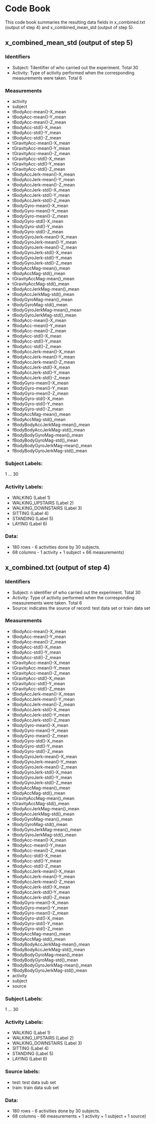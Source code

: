 # Code BookThis code book summaries the resulting data fields in x_combined.txt (output of step 4) and x_combined_mean_std (output of step 5).## x_combined_mean_std (output of step 5)### Identifiers
* Subject:  Tdentifier of who carried out the experiment. Total 30* Activity:  Type of activity performed when the corresponding measurements were taken. Total 6### Measurements* activity* subject* tBodyAcc-mean()-X_mean* tBodyAcc-mean()-Y_mean* tBodyAcc-mean()-Z_mean* tBodyAcc-std()-X_mean* tBodyAcc-std()-Y_mean* tBodyAcc-std()-Z_mean* tGravityAcc-mean()-X_mean* tGravityAcc-mean()-Y_mean* tGravityAcc-mean()-Z_mean* tGravityAcc-std()-X_mean* tGravityAcc-std()-Y_mean* tGravityAcc-std()-Z_mean* tBodyAccJerk-mean()-X_mean* tBodyAccJerk-mean()-Y_mean* tBodyAccJerk-mean()-Z_mean* tBodyAccJerk-std()-X_mean* tBodyAccJerk-std()-Y_mean* tBodyAccJerk-std()-Z_mean* tBodyGyro-mean()-X_mean* tBodyGyro-mean()-Y_mean* tBodyGyro-mean()-Z_mean* tBodyGyro-std()-X_mean* tBodyGyro-std()-Y_mean* tBodyGyro-std()-Z_mean* tBodyGyroJerk-mean()-X_mean* tBodyGyroJerk-mean()-Y_mean* tBodyGyroJerk-mean()-Z_mean* tBodyGyroJerk-std()-X_mean* tBodyGyroJerk-std()-Y_mean* tBodyGyroJerk-std()-Z_mean* tBodyAccMag-mean()_mean* tBodyAccMag-std()_mean* tGravityAccMag-mean()_mean* tGravityAccMag-std()_mean* tBodyAccJerkMag-mean()_mean* tBodyAccJerkMag-std()_mean* tBodyGyroMag-mean()_mean* tBodyGyroMag-std()_mean* tBodyGyroJerkMag-mean()_mean* tBodyGyroJerkMag-std()_mean* fBodyAcc-mean()-X_mean* fBodyAcc-mean()-Y_mean* fBodyAcc-mean()-Z_mean* fBodyAcc-std()-X_mean* fBodyAcc-std()-Y_mean* fBodyAcc-std()-Z_mean* fBodyAccJerk-mean()-X_mean* fBodyAccJerk-mean()-Y_mean* fBodyAccJerk-mean()-Z_mean* fBodyAccJerk-std()-X_mean* fBodyAccJerk-std()-Y_mean* fBodyAccJerk-std()-Z_mean* fBodyGyro-mean()-X_mean* fBodyGyro-mean()-Y_mean* fBodyGyro-mean()-Z_mean* fBodyGyro-std()-X_mean* fBodyGyro-std()-Y_mean* fBodyGyro-std()-Z_mean* fBodyAccMag-mean()_mean* fBodyAccMag-std()_mean* fBodyBodyAccJerkMag-mean()_mean* fBodyBodyAccJerkMag-std()_mean* fBodyBodyGyroMag-mean()_mean* fBodyBodyGyroMag-std()_mean* fBodyBodyGyroJerkMag-mean()_mean* fBodyBodyGyroJerkMag-std()_mean### Subject Labels:
1 ... 30
### Activity Labels: * WALKING (Label 1)* WALKING_UPSTAIRS (Label 2)* WALKING_DOWNSTAIRS (Label 3)* SITTING (Label 4)* STANDING (Label 5)* LAYING (Label 6)

### Data:
* 180 rows - 6 activities done by 30 subjects.
* 68 columns - 1 activity + 1 subject + 66 measurements)## x_combined.txt (output of step 4) ### Identifiers* Subject: n identifier of who carried out the experiment. Total 30* Activity:  Type of activity performed when the corresponding measurements were taken. Total 6* Source: indicates the source of record: test data set or train data set### Measurements* tBodyAcc-mean()-X_mean* tBodyAcc-mean()-Y_mean* tBodyAcc-mean()-Z_mean* tBodyAcc-std()-X_mean* tBodyAcc-std()-Y_mean* tBodyAcc-std()-Z_mean* tGravityAcc-mean()-X_mean* tGravityAcc-mean()-Y_mean* tGravityAcc-mean()-Z_mean* tGravityAcc-std()-X_mean* tGravityAcc-std()-Y_mean* tGravityAcc-std()-Z_mean* tBodyAccJerk-mean()-X_mean* tBodyAccJerk-mean()-Y_mean* tBodyAccJerk-mean()-Z_mean* tBodyAccJerk-std()-X_mean* tBodyAccJerk-std()-Y_mean* tBodyAccJerk-std()-Z_mean* tBodyGyro-mean()-X_mean* tBodyGyro-mean()-Y_mean* tBodyGyro-mean()-Z_mean* tBodyGyro-std()-X_mean* tBodyGyro-std()-Y_mean* tBodyGyro-std()-Z_mean* tBodyGyroJerk-mean()-X_mean* tBodyGyroJerk-mean()-Y_mean* tBodyGyroJerk-mean()-Z_mean* tBodyGyroJerk-std()-X_mean* tBodyGyroJerk-std()-Y_mean* tBodyGyroJerk-std()-Z_mean* tBodyAccMag-mean()_mean* tBodyAccMag-std()_mean* tGravityAccMag-mean()_mean* tGravityAccMag-std()_mean* tBodyAccJerkMag-mean()_mean* tBodyAccJerkMag-std()_mean* tBodyGyroMag-mean()_mean* tBodyGyroMag-std()_mean* tBodyGyroJerkMag-mean()_mean* tBodyGyroJerkMag-std()_mean* fBodyAcc-mean()-X_mean* fBodyAcc-mean()-Y_mean* fBodyAcc-mean()-Z_mean* fBodyAcc-std()-X_mean* fBodyAcc-std()-Y_mean* fBodyAcc-std()-Z_mean* fBodyAccJerk-mean()-X_mean* fBodyAccJerk-mean()-Y_mean* fBodyAccJerk-mean()-Z_mean* fBodyAccJerk-std()-X_mean* fBodyAccJerk-std()-Y_mean* fBodyAccJerk-std()-Z_mean* fBodyGyro-mean()-X_mean* fBodyGyro-mean()-Y_mean* fBodyGyro-mean()-Z_mean* fBodyGyro-std()-X_mean* fBodyGyro-std()-Y_mean* fBodyGyro-std()-Z_mean* fBodyAccMag-mean()_mean* fBodyAccMag-std()_mean* fBodyBodyAccJerkMag-mean()_mean* fBodyBodyAccJerkMag-std()_mean* fBodyBodyGyroMag-mean()_mean* fBodyBodyGyroMag-std()_mean* fBodyBodyGyroJerkMag-mean()_mean* fBodyBodyGyroJerkMag-std()_mean
* activity
* subject
* source
### Subject Labels:
1 ... 30
### Activity Labels: * WALKING (Label 1)* WALKING_UPSTAIRS (Label 2)* WALKING_DOWNSTAIRS (Label 3)* SITTING (Label 4)* STANDING (Label 5)* LAYING (Label 6)

### Source labels:
* test: test data sub set
* train: train data sub set

### Data:
* 180 rows - 6 activities done by 30 subjects.
* 68 columns - 66 measurements + 1 activity + 1 subject + 1 source)